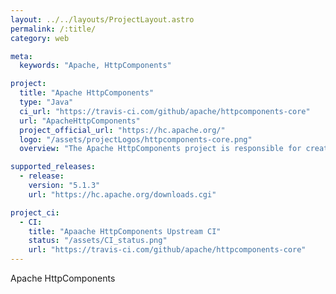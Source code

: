 ```yaml
---
layout: ../../layouts/ProjectLayout.astro
permalink: /:title/
category: web

meta:
  keywords: "Apache, HttpComponents"

project:
  title: "Apache HttpComponents"
  type: "Java"
  ci_url: "https://travis-ci.com/github/apache/httpcomponents-core"
  url: "ApacheHttpComponents"
  project_official_url: "https://hc.apache.org/"
  logo: "/assets/projectLogos/httpcomponents-core.png"
  overview: "The Apache HttpComponents project is responsible for creating and maintaining a toolset of low level Java components focused on HTTP and associated protocols."

supported_releases:
  - release:
    version: "5.1.3"
    url: "https://hc.apache.org/downloads.cgi"

project_ci:
  - CI:
    title: "Apaache HttpComponents Upstream CI"
    status: "/assets/CI_status.png"
    url: "https://travis-ci.com/github/apache/httpcomponents-core"
---
```


<p>Apache HttpComponents</p>
